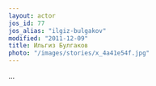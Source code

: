 ```yaml
---
layout: actor
jos_id: 77
jos_alias: "ilgiz-bulgakov"
modified: "2011-12-09"
title: Ильгиз Булгаков
photo: "/images/stories/x_4a41e54f.jpg"
---
```


…